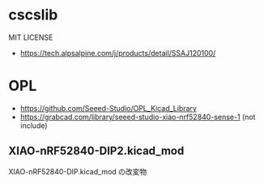 # cscslib
  MIT LICENSE
- https://tech.alpsalpine.com/j/products/detail/SSAJ120100/
# OPL
- https://github.com/Seeed-Studio/OPL_Kicad_Library
- https://grabcad.com/library/seeed-studio-xiao-nrf52840-sense-1 (not include)
## XIAO-nRF52840-DIP2.kicad_mod
  XIAO-nRF52840-DIP.kicad_mod の改変物

